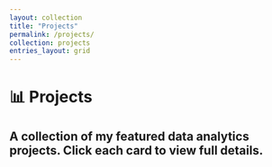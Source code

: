 ```yaml
---
layout: collection
title: "Projects"
permalink: /projects/
collection: projects
entries_layout: grid
---
```


# 📊 Projects
A collection of my featured data analytics projects. Click each card to view full details.
---
